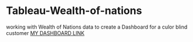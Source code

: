 # Tableau-Wealth-of-nations
working with Wealth of Nations data to create a Dashboard for a culor blind customer
[MY DASHBOARD LINK](https://public.tableau.com/views/WealthofNations_16814670768250/Dashboard1?:language=en-GB&:display_count=n&:origin=viz_share_link)

